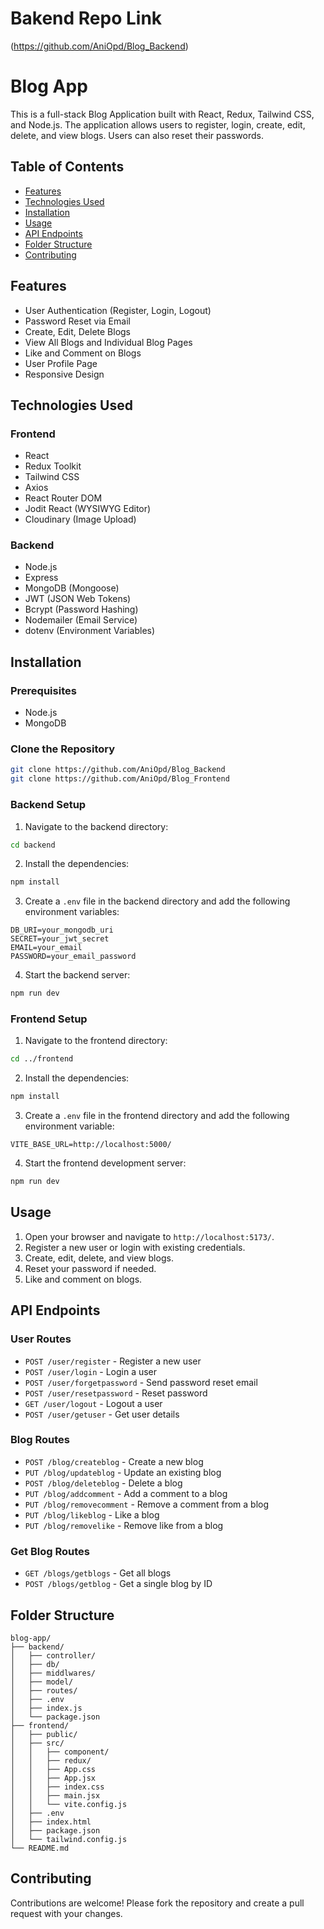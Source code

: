 
# Bakend Repo Link
(https://github.com/AniOpd/Blog_Backend)

# Blog App

This is a full-stack Blog Application built with React, Redux, Tailwind CSS, and Node.js. The application allows users to register, login, create, edit, delete, and view blogs. Users can also reset their passwords.

## Table of Contents

- [Features](#features)
- [Technologies Used](#technologies-used)
- [Installation](#installation)
- [Usage](#usage)
- [API Endpoints](#api-endpoints)
- [Folder Structure](#folder-structure)
- [Contributing](#contributing)

## Features

- User Authentication (Register, Login, Logout)
- Password Reset via Email
- Create, Edit, Delete Blogs
- View All Blogs and Individual Blog Pages
- Like and Comment on Blogs
- User Profile Page
- Responsive Design

## Technologies Used

### Frontend

- React
- Redux Toolkit
- Tailwind CSS
- Axios
- React Router DOM
- Jodit React (WYSIWYG Editor)
- Cloudinary (Image Upload)

### Backend

- Node.js
- Express
- MongoDB (Mongoose)
- JWT (JSON Web Tokens)
- Bcrypt (Password Hashing)
- Nodemailer (Email Service)
- dotenv (Environment Variables)

## Installation

### Prerequisites

- Node.js
- MongoDB

### Clone the Repository

```bash
git clone https://github.com/AniOpd/Blog_Backend
git clone https://github.com/AniOpd/Blog_Frontend
```

### Backend Setup

1. Navigate to the backend directory:

```bash
cd backend
```

2. Install the dependencies:

```bash
npm install
```

3. Create a `.env` file in the backend directory and add the following environment variables:

```env
DB_URI=your_mongodb_uri
SECRET=your_jwt_secret
EMAIL=your_email
PASSWORD=your_email_password
```

4. Start the backend server:

```bash
npm run dev
```

### Frontend Setup

1. Navigate to the frontend directory:

```bash
cd ../frontend
```

2. Install the dependencies:

```bash
npm install
```

3. Create a `.env` file in the frontend directory and add the following environment variable:

```env
VITE_BASE_URL=http://localhost:5000/
```

4. Start the frontend development server:

```bash
npm run dev
```

## Usage

1. Open your browser and navigate to `http://localhost:5173/`.
2. Register a new user or login with existing credentials.
3. Create, edit, delete, and view blogs.
4. Reset your password if needed.
5. Like and comment on blogs.

## API Endpoints

### User Routes

- `POST /user/register` - Register a new user
- `POST /user/login` - Login a user
- `POST /user/forgetpassword` - Send password reset email
- `POST /user/resetpassword` - Reset password
- `GET /user/logout` - Logout a user
- `POST /user/getuser` - Get user details

### Blog Routes

- `POST /blog/createblog` - Create a new blog
- `PUT /blog/updateblog` - Update an existing blog
- `POST /blog/deleteblog` - Delete a blog
- `PUT /blog/addcomment` - Add a comment to a blog
- `PUT /blog/removecomment` - Remove a comment from a blog
- `PUT /blog/likeblog` - Like a blog
- `PUT /blog/removelike` - Remove like from a blog

### Get Blog Routes

- `GET /blogs/getblogs` - Get all blogs
- `POST /blogs/getblog` - Get a single blog by ID

## Folder Structure

```plaintext
blog-app/
├── backend/
│   ├── controller/
│   ├── db/
│   ├── middlwares/
│   ├── model/
│   ├── routes/
│   ├── .env
│   ├── index.js
│   └── package.json
├── frontend/
│   ├── public/
│   ├── src/
│   │   ├── component/
│   │   ├── redux/
│   │   ├── App.css
│   │   ├── App.jsx
│   │   ├── index.css
│   │   ├── main.jsx
│   │   └── vite.config.js
│   ├── .env
│   ├── index.html
│   ├── package.json
│   └── tailwind.config.js
└── README.md
```

## Contributing

Contributions are welcome! Please fork the repository and create a pull request with your changes.

